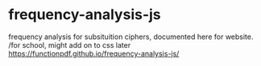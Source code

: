 # frequency-analysis-js
frequency analysis for subsituition ciphers, documented here for website.
/for school, might add on to css later
https://functionpdf.github.io/frequency-analysis-js/
